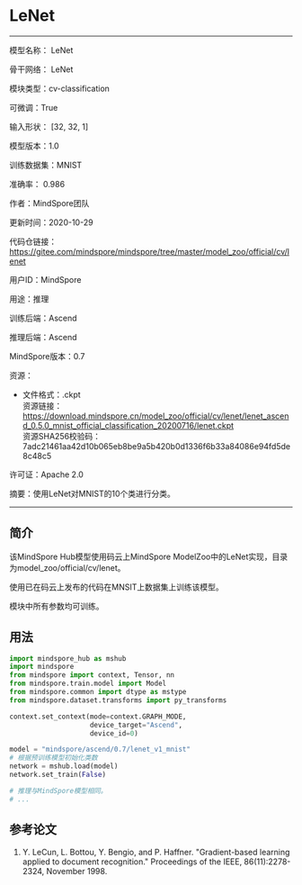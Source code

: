 # LeNet

---

模型名称： LeNet

骨干网络： LeNet

模块类型：cv-classification

可微调：True

输入形状： [32, 32, 1]

模型版本：1.0

训练数据集：MNIST

准确率： 0.986

作者：MindSpore团队

更新时间：2020-10-29

代码仓链接： <https://gitee.com/mindspore/mindspore/tree/master/model_zoo/official/cv/lenet>

用户ID：MindSpore

用途：推理

训练后端：Ascend

推理后端：Ascend

MindSpore版本：0.7

资源：

-
    文件格式：.ckpt  
    资源链接： <https://download.mindspore.cn/model_zoo/official/cv/lenet/lenet_ascend_0.5.0_mnist_official_classification_20200716/lenet.ckpt>  
    资源SHA256校验码：7adc21461aa42d10b065eb8be9a5b420b0d1336f6b33a84086e94fd5de8c48c5

许可证：Apache 2.0

摘要：使用LeNet对MNIST的10个类进行分类。

---

## 简介

该MindSpore Hub模型使用码云上MindSpore ModelZoo中的LeNet实现，目录为model_zoo/official/cv/lenet。

使用已在码云上发布的代码在MNSIT上数据集上训练该模型。

模块中所有参数均可训练。

## 用法

```python
import mindspore_hub as mshub
import mindspore
from mindspore import context, Tensor, nn
from mindspore.train.model import Model
from mindspore.common import dtype as mstype
from mindspore.dataset.transforms import py_transforms

context.set_context(mode=context.GRAPH_MODE,
                    device_target="Ascend",
                    device_id=0)

model = "mindspore/ascend/0.7/lenet_v1_mnist"
# 根据预训练模型初始化类数
network = mshub.load(model)
network.set_train(False)

# 推理与MindSpore模型相同。
# ...
```

## 参考论文

1. Y. LeCun, L. Bottou, Y. Bengio, and P. Haffner. "Gradient-based learning applied to document recognition." Proceedings of the IEEE, 86(11):2278-2324, November 1998.
